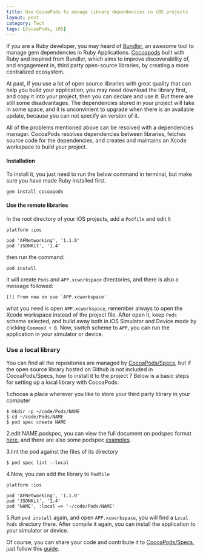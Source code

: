 ```yaml
---
title: Use CocoaPods to manage library dependencies in iOS projects
layout: post
category: Tech
tags: [CocoaPods, iOS]
---
```




If you are a Ruby developer, you may heard of [Bundler](http://gembundler.com/), an awesome tool to manage gem dependencies in Ruby Applications. [Cocoapods](https://github.com/CocoaPods/CocoaPods) built with Ruby and inspired from Bundler, which aims to improve discoverability of, and engagement in, third party open-source libraries, by creating a more centralized ecosystem.

At past, if you use a lot of open source libraries with great quality that can help you build your application, you may need download the library first, and copy it into your project, then you can declare and use it. But there are still some disadvantages. The dependencies stored in your project will take in some space, and it is unconvinient to upgrade when there is an available update, because you can not specify an version of it.  

All of the problems mentioned above can be resolved with a dependencies manager. CocoaPods resolves dependencies between libraries, fetches source code for the dependencies, and creates and maintains an Xcode workspace to build your project.

#### Installation

To install it, you just need to run the below command in terminal, but make sure you have made Ruby installed first.

	gem install cocoapods


#### Use the remote libraries

In the root directory of your iOS projects, add a `Podfile` and edit it

	platform :ios

	pod 'AFNetworking', '1.1.0'
	pod 'JSONKit', '1.4'

then run the command:

    pod install
	
it will create `Pods` and `APP.xcworkspace` directories, and there is also a message followed:

	[!] From now on use `APP.xcworkspace'	    
	
what you need is open `APP.xcworkspace`, remember always to open the Xcode workspace instead of the project file. After open it, keep `Pods` scheme selected, and build away both in iOS Simulator and Device mode by clicking `Commond + B`.  Now, switch scheme to `APP`, you can run the application in your simulator or device.


### Use a local library

You can find all the repositories are managed by [CocoaPods/Specs](https://github.com/CocoaPods/Specs), but if the open source library hosted on Github is not included in CocoaPods/Specs, how to install it to the project ? Below is a basic steps for setting up a local library with CocoaPods:

1.choose a place wherever you like to store your third party library in your computer 

	$ mkdir -p ~/code/Pods/NAME
	$ cd ~/code/Pods/NAME
	$ pod spec create NAME

2.edit NAME.podspec, you can view the full document on podspec format [here](https://github.com/CocoaPods/CocoaPods/wiki/The-podspec-format), and there are also some podspec [examples](https://github.com/CocoaPods/CocoaPods/wiki/Examples-of-specifications).

3.lint the pod against the files of its directory

	$ pod spec lint --local
	
4.Now, you can add the library to `Podfile`	

	platform :ios

	pod 'AFNetworking', '1.1.0'
	pod 'JSONKit', '1.4'    
	pod 'NAME', :local => '~/code/Pods/NAME'
	
5.Run `pod install`	again, and open `APP.xcworkspace`,  you will find a `Local Pods` directory there. After compile it again, you can install the application to your simulator or device.

Of course, you can share your code and contribute it to [CocoaPods/Specs](https://github.com/CocoaPods/Specs), just follow this [guide](https://github.com/CocoaPods/CocoaPods/wiki/Contributing-to-the-master-repo).